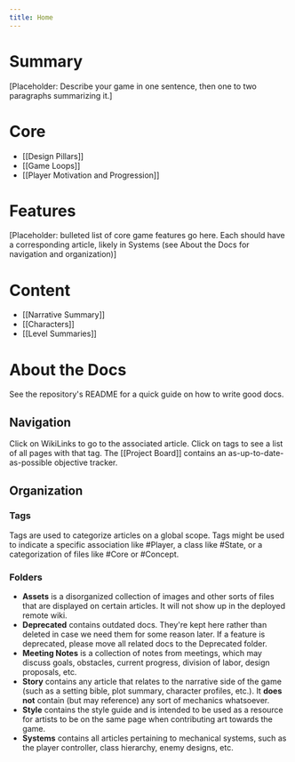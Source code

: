 ```yaml
---
title: Home
---
```

# Summary
\[Placeholder: Describe your game in one sentence, then one to two paragraphs summarizing it.]
# Core
- [[Design Pillars]]
- [[Game Loops]]
- [[Player Motivation and Progression]]
# Features
\[Placeholder: bulleted list of core game features go here. Each should have a corresponding article, likely in Systems (see About the Docs for navigation and organization)]
# Content
- [[Narrative Summary]]
- [[Characters]]
- [[Level Summaries]]
# About the Docs
See the repository's README for a quick guide on how to write good docs.
## Navigation
Click on WikiLinks to go to the associated article. Click on tags to see a list of all pages with that tag. The [[Project Board]] contains an as-up-to-date-as-possible objective tracker.
## Organization
### Tags
Tags are used to categorize articles on a global scope. Tags might be used to indicate a specific association like #Player, a class like #State, or a categorization of files like #Core or #Concept.
### Folders
- **Assets** is a disorganized collection of images and other sorts of files that are displayed on certain articles. It will not show up in the deployed remote wiki.
- **Deprecated** contains outdated docs. They're kept here rather than deleted in case we need them for some reason later. If a feature is deprecated, please move all related docs to the Deprecated folder.
- **Meeting Notes** is a collection of notes from meetings, which may discuss goals, obstacles, current progress, division of labor, design proposals, etc.
- **Story** contains any article that relates to the narrative side of the game (such as a setting bible, plot summary, character profiles, etc.). It **does not** contain (but may reference) any sort of mechanics whatsoever.
- **Style** contains the style guide and is intended to be used as a resource for artists to be on the same page when contributing art towards the game.
- **Systems** contains all articles pertaining to mechanical systems, such as the player controller, class hierarchy, enemy designs, etc.